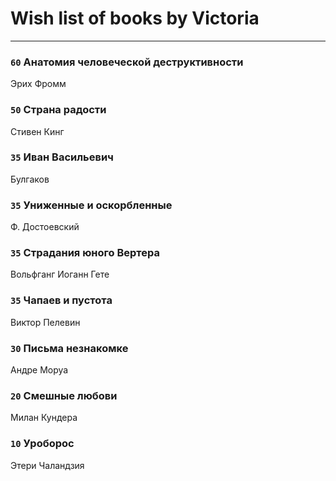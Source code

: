 # Wish list of books by Victoria
---

### `60` Анатомия человеческой деструктивности
Эрих Фромм

### `50` Страна радости
Стивен Кинг

### `35` Иван Васильевич
Булгаков

### `35` Униженные и оскорбленные
Ф. Достоевский

### `35` Страдания юного Вертера
Вольфганг Иоганн Гете

### `35` Чапаев и пустота
Виктор Пелевин

### `30` Письма незнакомке
Андре Моруа

### `20` Смешные любови
Милан Кундера

### `10` Уроборос
Этери Чаландзия

